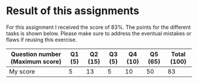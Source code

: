 # Result of this assignments
For this assignment I received the score of 83%. The points for the different tasks is shown below. Please make sure to address the eventual mistakes or flaws if reusing this exercise.

| Question number (Maximum score) | Q1 (5) | Q2 (15) | Q3 (5) | Q4 (10) | Q5 (65) | Total (100) |
| ------------------------------- | ------ | ------- | ------ | ------- | ------- | ------------|
| My score                        | 5      | 13      | 5      | 10      | 50      | 83          |
